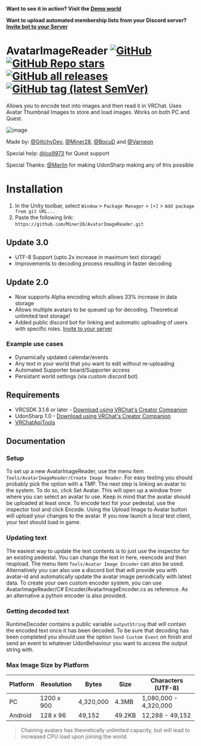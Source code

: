 **Want to see it in action? Visit the [**Demo world**](https://vrchat.com/home/launch?worldId=wrld_b906fef2-9c90-463a-bb7b-23d187ccdffe&instanceId=0)**

**Want to upload automated membership lists from your Discord server?** [**Invite bot to your Server**](https://discord.com/api/oauth2/authorize?client_id=938573401201721425&permissions=2147600448&scope=bot%20applications.commands)

<div>

# AvatarImageReader [![GitHub](https://img.shields.io/github/license/Miner28/AvatarImageReader?color=blue&label=License&style=flat)](https://github.com/Miner28/AvatarImageReader/blob/main/LICENSE) [![GitHub Repo stars](https://img.shields.io/github/stars/Miner28/AvatarImageReader?style=flat&label=Stars)](https://github.com/Miner28/AvatarImageReader/stargazers) [![GitHub all releases](https://img.shields.io/github/downloads/Miner28/AvatarImageReader/total?color=blue&label=Downloads&style=flat)](https://github.com/Miner28/AvatarImageReader/releases) [![GitHub tag (latest SemVer)](https://img.shields.io/github/v/tag/Miner28/AvatarImageReader?color=blue&label=Release&sort=semver&style=flat)](https://github.com/Miner28/AvatarImageReader/releases/latest)

</div>

Allows you to encode text into images and then read it in VRChat. Uses Avatar Thumbnail Images to store and load images.
Works on both PC and Quest.

![image](https://user-images.githubusercontent.com/1560327/187653313-d2637fe7-3f32-468f-8168-f8411f34843e.png)

Made by: [@GlitchyDev](https://github.com/GlitchyDev), [@Miner28](https://github.com/Miner28), [@BocuD](https://github.com/BocuD) and [@Varneon](https://github.com/Varneon)

Special help: [@lox9973](https://github.com/lox9973) for Quest support

Special Thanks: [@Merlin](https://github.com/MerlinVR) for making UdonSharp making any of this possible

# Installation

1. In the Unity toolbar, select `Window` > `Package Manager` > `[+]` > `Add package from git URL...` 
2. Paste the following link: `https://github.com/Miner28/AvatarImageReader.git`

## Update 3.0
- UTF-8 Support (upto 2x increase in maximum text storage)
- Improvements to decoding process resulting in faster decoding

## Update 2.0
- Now supports Alpha encoding which allows 33% increase in data storage
- Allows multiple avatars to be queued up for decoding. Theoretical unlimited text storage!
- Added public discord bot for linking and automatic uploading of users with specific roles. [Invite to your server](https://discord.com/api/oauth2/authorize?client_id=938573401201721425&permissions=2147600448&scope=bot%20applications.commands)

### Example use cases
- Dynamically updated calendar/events
- Any text in your world that you want to edit without re-uploading
- Automated Supporter board/Supporter access
- Persistant world settings (via custom discord bot)

## Requirements
- VRCSDK 3.1.6 or later - [Download using VRChat's Creator Companion](https://vcc.docs.vrchat.com/guides/getting-started/)
- UdonSharp 1.0 - [Download using VRChat's Creator Companion](https://vcc.docs.vrchat.com/guides/getting-started/)
- [VRChatApiTools](https://github.com/BocuD/VRChatApiTools#installation-via-unity-package-manager-git-recommended)

## Documentation
### Setup
To set up a new AvatarImageReader, use the menu item `Tools/AvatarImageReader/Create Image Reader`. For easy testing you should probably pick the option with a TMP. The next step is linking an avatar to the system. To do so, click Set Avatar. This will open up a window from where you can select an avatar to use. Keep in mind that the avatar should be uploaded at least once. To encode text for your pedestal, use the inspector tool and click Encode. Using the Upload Image to Avatar button will upload your changes to the avatar. If you now launch a local test client, your text should load in game.

### Updating text
The easiest way to update the text contents is to just use the inspector for an existing pedestal. You can change the text in here, reencode and then reupload. The menu item `Tools/Avatar Image Encoder` can also be used. Alternatively you can also use a discord bot that will provide you with avatar-id and automatically update the avatar image periodically with latest data. To create your own custom encoder system, you can use AvatarImageReader/C# Encoder/AvatarImageEncoder.cs as reference. As an alternative a python encoder is also provided.

### Getting decoded text
RuntimeDecoder contains a public variable `outputString` that will contain the encoded text once it has been decoded. To be sure that decoding has been completed you should use the option `Send Custom Event` on finish and send an event to whatever UdonBehaviour you want to access the output string with.

### Max Image Size by Platform
| Platform | Resolution | Bytes | Size | Characters (UTF-8) |
| - | - | - | - | - |
| PC | 1200 x 900 | 4,320,000 | 4.3MB | 1,080,000 - 4,320,000 |
| Android | 128 x 96 | 49,152 | 49.2KB | 12,288 - 49,152 |

> Chaining avatars has theoretically unlimited capacity, but will lead to increased CPU load upon joining the world
